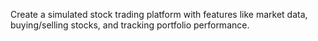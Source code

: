 Create a simulated stock trading platform
with features like market data,
buying/selling stocks, and tracking portfolio
performance.

